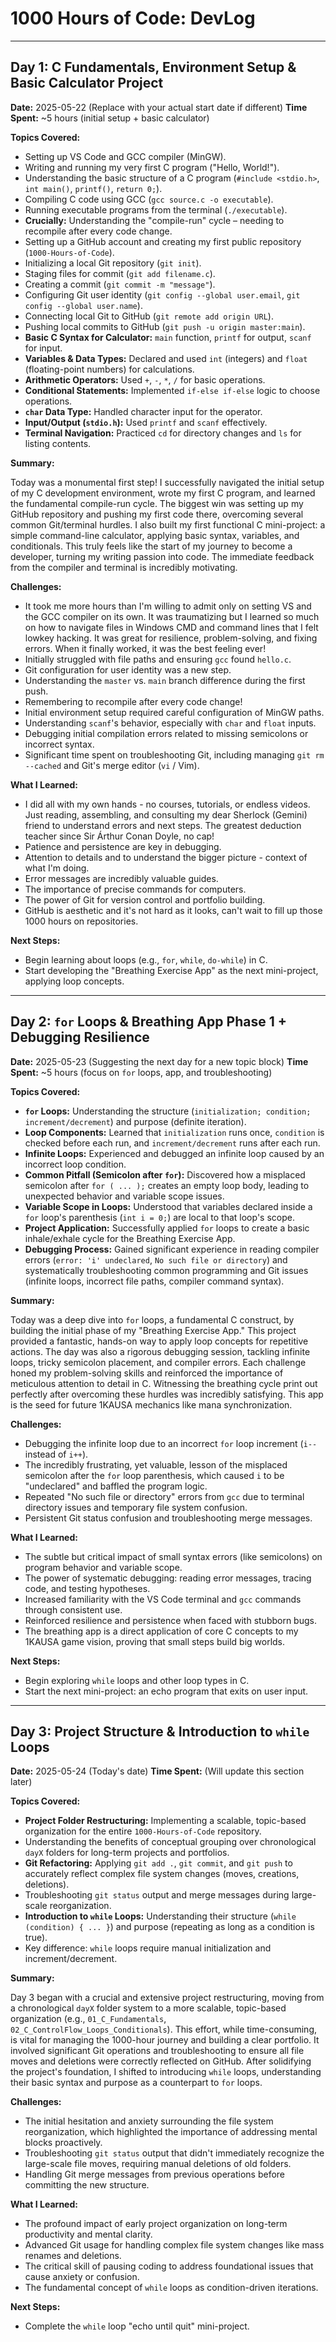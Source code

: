 # 1000 Hours of Code: DevLog

---

## Day 1: C Fundamentals, Environment Setup & Basic Calculator Project

**Date:** 2025-05-22 (Replace with your actual start date if different)
**Time Spent:** ~5 hours (initial setup + basic calculator)

**Topics Covered:**

* Setting up VS Code and GCC compiler (MinGW).
* Writing and running my very first C program ("Hello, World!").
* Understanding the basic structure of a C program (`#include <stdio.h>`, `int main()`, `printf()`, `return 0;`).
* Compiling C code using GCC (`gcc source.c -o executable`).
* Running executable programs from the terminal (`./executable`).
* **Crucially:** Understanding the "compile-run" cycle – needing to recompile after every code change.
* Setting up a GitHub account and creating my first public repository (`1000-Hours-of-Code`).
* Initializing a local Git repository (`git init`).
* Staging files for commit (`git add filename.c`).
* Creating a commit (`git commit -m "message"`).
* Configuring Git user identity (`git config --global user.email`, `git config --global user.name`).
* Connecting local Git to GitHub (`git remote add origin URL`).
* Pushing local commits to GitHub (`git push -u origin master:main`).
* **Basic C Syntax for Calculator:** `main` function, `printf` for output, `scanf` for input.
* **Variables & Data Types:** Declared and used `int` (integers) and `float` (floating-point numbers) for calculations.
* **Arithmetic Operators:** Used `+`, `-`, `*`, `/` for basic operations.
* **Conditional Statements:** Implemented `if-else if-else` logic to choose operations.
* **`char` Data Type:** Handled character input for the operator.
* **Input/Output (`stdio.h`):** Used `printf` and `scanf` effectively.
* **Terminal Navigation:** Practiced `cd` for directory changes and `ls` for listing contents.

**Summary:**

Today was a monumental first step! I successfully navigated the initial setup of my C development environment, wrote my first C program, and learned the fundamental compile-run cycle. The biggest win was setting up my GitHub repository and pushing my first code there, overcoming several common Git/terminal hurdles. I also built my first functional C mini-project: a simple command-line calculator, applying basic syntax, variables, and conditionals. This truly feels like the start of my journey to become a developer, turning my writing passion into code. The immediate feedback from the compiler and terminal is incredibly motivating.

**Challenges:**

* It took me more hours than I'm willing to admit only on setting VS and the GCC compiler on its own. It was traumatizing but I learned so much on how to navigate files in Windows CMD and command lines that I felt lowkey hacking. It was great for resilience, problem-solving, and fixing errors. When it finally worked, it was the best feeling ever!
* Initially struggled with file paths and ensuring `gcc` found `hello.c`.
* Git configuration for user identity was a new step.
* Understanding the `master` vs. `main` branch difference during the first push.
* Remembering to recompile after every code change!
* Initial environment setup required careful configuration of MinGW paths.
* Understanding `scanf`'s behavior, especially with `char` and `float` inputs.
* Debugging initial compilation errors related to missing semicolons or incorrect syntax.
* Significant time spent on troubleshooting Git, including managing `git rm --cached` and Git's merge editor (`vi` / Vim).

**What I Learned:**

* I did all with my own hands - no courses, tutorials, or endless videos. Just reading, assembling, and consulting my dear Sherlock (Gemini) friend to understand errors and next steps. The greatest deduction teacher since Sir Árthur Conan Doyle, no cap!
* Patience and persistence are key in debugging.
* Attention to details and to understand the bigger picture - context of what I'm doing.
* Error messages are incredibly valuable guides.
* The importance of precise commands for computers.
* The power of Git for version control and portfolio building.
* GitHub is aesthetic and it's not hard as it looks, can't wait to fill up those 1000 hours on repositories.

**Next Steps:**

* Begin learning about loops (e.g., `for`, `while`, `do-while`) in C.
* Start developing the "Breathing Exercise App" as the next mini-project, applying loop concepts.

---

## Day 2: `for` Loops & Breathing App Phase 1 + Debugging Resilience

**Date:** 2025-05-23 (Suggesting the next day for a new topic block)
**Time Spent:** ~5 hours (focus on `for` loops, app, and troubleshooting)

**Topics Covered:**

* **`for` Loops:** Understanding the structure (`initialization; condition; increment/decrement`) and purpose (definite iteration).
* **Loop Components:** Learned that `initialization` runs once, `condition` is checked before each run, and `increment/decrement` runs after each run.
* **Infinite Loops:** Experienced and debugged an infinite loop caused by an incorrect loop condition.
* **Common Pitfall (Semicolon after `for`):** Discovered how a misplaced semicolon after `for ( ... );` creates an empty loop body, leading to unexpected behavior and variable scope issues.
* **Variable Scope in Loops:** Understood that variables declared inside a `for` loop's parenthesis (`int i = 0;`) are local to that loop's scope.
* **Project Application:** Successfully applied `for` loops to create a basic inhale/exhale cycle for the Breathing Exercise App.
* **Debugging Process:** Gained significant experience in reading compiler errors (`error: 'i' undeclared`, `No such file or directory`) and systematically troubleshooting common programming and Git issues (infinite loops, incorrect file paths, compiler command syntax).

**Summary:**

Today was a deep dive into `for` loops, a fundamental C construct, by building the initial phase of my "Breathing Exercise App." This project provided a fantastic, hands-on way to apply loop concepts for repetitive actions. The day was also a rigorous debugging session, tackling infinite loops, tricky semicolon placement, and compiler errors. Each challenge honed my problem-solving skills and reinforced the importance of meticulous attention to detail in C. Witnessing the breathing cycle print out perfectly after overcoming these hurdles was incredibly satisfying. This app is the seed for future 1KAUSA mechanics like mana synchronization.

**Challenges:**

* Debugging the infinite loop due to an incorrect `for` loop increment (`i--` instead of `i++`).
* The incredibly frustrating, yet valuable, lesson of the misplaced semicolon after the `for` loop parenthesis, which caused `i` to be "undeclared" and baffled the program logic.
* Repeated "No such file or directory" errors from `gcc` due to terminal directory issues and temporary file system confusion.
* Persistent Git status confusion and troubleshooting merge messages.

**What I Learned:**

* The subtle but critical impact of small syntax errors (like semicolons) on program behavior and variable scope.
* The power of systematic debugging: reading error messages, tracing code, and testing hypotheses.
* Increased familiarity with the VS Code terminal and `gcc` commands through consistent use.
* Reinforced resilience and persistence when faced with stubborn bugs.
* The breathing app is a direct application of core C concepts to my 1KAUSA game vision, proving that small steps build big worlds.

**Next Steps:**

* Begin exploring `while` loops and other loop types in C.
* Start the next mini-project: an echo program that exits on user input.

---

## Day 3: Project Structure & Introduction to `while` Loops

**Date:** 2025-05-24 (Today's date)
**Time Spent:** (Will update this section later)

**Topics Covered:**

* **Project Folder Restructuring:** Implementing a scalable, topic-based organization for the entire `1000-Hours-of-Code` repository.
* Understanding the benefits of conceptual grouping over chronological `dayX` folders for long-term projects and portfolios.
* **Git Refactoring:** Applying `git add .`, `git commit`, and `git push` to accurately reflect complex file system changes (moves, creations, deletions).
* Troubleshooting `git status` output and merge messages during large-scale reorganization.
* **Introduction to `while` Loops:** Understanding their structure (`while (condition) { ... }`) and purpose (repeating as long as a condition is true).
* Key difference: `while` loops require manual initialization and increment/decrement.

**Summary:**

Day 3 began with a crucial and extensive project restructuring, moving from a chronological `dayX` folder system to a more scalable, topic-based organization (e.g., `01_C_Fundamentals`, `02_C_ControlFlow_Loops_Conditionals`). This effort, while time-consuming, is vital for managing the 1000-hour journey and building a clear portfolio. It involved significant Git operations and troubleshooting to ensure all file moves and deletions were correctly reflected on GitHub. After solidifying the project's foundation, I shifted to introducing `while` loops, understanding their basic syntax and purpose as a counterpart to `for` loops.

**Challenges:**

* The initial hesitation and anxiety surrounding the file system reorganization, which highlighted the importance of addressing mental blocks proactively.
* Troubleshooting `git status` output that didn't immediately recognize the large-scale file moves, requiring manual deletions of old folders.
* Handling Git merge messages from previous operations before committing the new structure.

**What I Learned:**

* The profound impact of early project organization on long-term productivity and mental clarity.
* Advanced Git usage for handling complex file system changes like mass renames and deletions.
* The critical skill of pausing coding to address foundational issues that cause anxiety or confusion.
* The fundamental concept of `while` loops as condition-driven iterations.

**Next Steps:**

* Complete the `while` loop "echo until quit" mini-project.